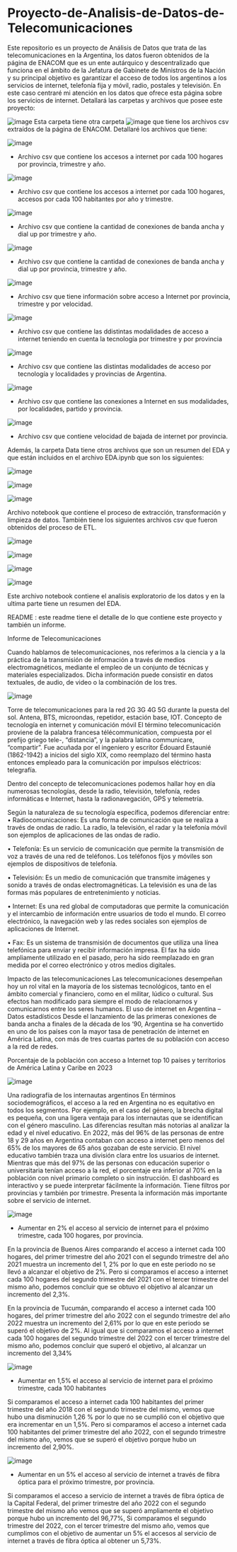 # Proyecto-de-Analisis-de-Datos-de-Telecomunicaciones
Este repositorio es un proyecto de Análisis de Datos que trata de las telecomunicaciones en la Argentina, los datos fueron obtenidos de la página de ENACOM que es un ente autárquico y descentralizado que funciona en el ámbito de la Jefatura de Gabinete de Ministros de la Nación y su principal objetivo es garantizar el acceso de todos los argentinos a los servicios de internet, telefonía fija y móvil, radio, postales y televisión. En este caso centraré mi atención en los datos que ofrece esta página sobre los servicios de internet. Detallará las carpetas y archivos que posee este proyecto:

![image](https://github.com/andreasoria2022/Proyecto-de-Analisis-de-Datos-de-Telecomunicaciones/assets/105015078/1837cd28-3ce0-46cf-aa33-1978c4a2a0d6)  Esta carpeta tiene otra carpeta 
![image](https://github.com/andreasoria2022/Proyecto-de-Analisis-de-Datos-de-Telecomunicaciones/assets/105015078/c0062b41-3da6-48e3-8fda-905856ee5c07) 
que tiene los archivos csv extraídos de la página de ENACOM. Detallaré los archivos que tiene:

![image](https://github.com/andreasoria2022/Proyecto-de-Analisis-de-Datos-de-Telecomunicaciones/assets/105015078/bc5b86e7-1d8e-4690-b4ab-d2256bd7372b) 
-	Archivo csv que contiene los accesos a internet por cada 100 hogares por provincia, trimestre y año.

![image](https://github.com/andreasoria2022/Proyecto-de-Analisis-de-Datos-de-Telecomunicaciones/assets/105015078/6ad575e8-8aa4-464a-a92b-4cf3527e407d)
-	Archivo csv que contiene los accesos a internet por cada 100 hogares, accesos por cada 100 habitantes por año y trimestre.
  
![image](https://github.com/andreasoria2022/Proyecto-de-Analisis-de-Datos-de-Telecomunicaciones/assets/105015078/478c6621-f186-4098-a01c-f5de233e7263)
-	Archivo csv que contiene la cantidad de conexiones de banda ancha y dial up por trimestre y año.
  
![image](https://github.com/andreasoria2022/Proyecto-de-Analisis-de-Datos-de-Telecomunicaciones/assets/105015078/4926c210-9c46-496f-aff5-af10b3b00b05)
-	Archivo csv que contiene la cantidad de conexiones de banda ancha y dial up por provincia, trimestre y año.
	
![image](https://github.com/andreasoria2022/Proyecto-de-Analisis-de-Datos-de-Telecomunicaciones/assets/105015078/0c53f86e-6387-4472-8b23-865532c8b025)
-	Archivo csv que tiene información sobre acceso a Internet por provincia, trimestre y por velocidad.
	
![image](https://github.com/andreasoria2022/Proyecto-de-Analisis-de-Datos-de-Telecomunicaciones/assets/105015078/5cddbf9f-77ba-492f-b018-e34595c88daf)
-	Archivo csv que contiene las ddistintas modalidades de acceso a internet teniendo en cuenta la tecnología por trimestre y por provincia
  
![image](https://github.com/andreasoria2022/Proyecto-de-Analisis-de-Datos-de-Telecomunicaciones/assets/105015078/3ccddc3c-b021-45e3-a9b4-129ffba04b0d)
-	Archivo csv que contiene las distintas modalidades de acceso por tecnología y localidades y provincias de Argentina.
  
![image](https://github.com/andreasoria2022/Proyecto-de-Analisis-de-Datos-de-Telecomunicaciones/assets/105015078/1c085d39-5506-4dc2-8715-221c82b74472)
-	Archivo csv que contiene las conexiones a Internet en sus modalidades, por localidades, partido y provincia.
  
![image](https://github.com/andreasoria2022/Proyecto-de-Analisis-de-Datos-de-Telecomunicaciones/assets/105015078/240dd1cc-d5fa-4f11-b2c0-f747b7797362)
-	Archivo csv que contiene velocidad de bajada de internet por provincia.
  
Además, la carpeta Data tiene otros archivos que son un resumen del EDA y que están incluidos en el archivo EDA.ipynb que son los siguientes:

![image](https://github.com/andreasoria2022/Proyecto-de-Analisis-de-Datos-de-Telecomunicaciones/assets/105015078/ef57ecfd-d386-4a70-a0a0-b3d8d8669881)

![image](https://github.com/andreasoria2022/Proyecto-de-Analisis-de-Datos-de-Telecomunicaciones/assets/105015078/06b385f7-5a0b-4a47-b11b-0b9240a287f6)

![image](https://github.com/andreasoria2022/Proyecto-de-Analisis-de-Datos-de-Telecomunicaciones/assets/105015078/f2a529a4-3a69-4058-b5a6-23df3400c4b0)  

Archivo notebook que contiene el proceso de extracción, transformación y limpieza de datos.  También tiene los siguientes archivos csv que fueron obtenidos del proceso de ETL.

![image](https://github.com/andreasoria2022/Proyecto-de-Analisis-de-Datos-de-Telecomunicaciones/assets/105015078/faf8dcc6-614d-46f4-a9c5-8013e9553457)

![image](https://github.com/andreasoria2022/Proyecto-de-Analisis-de-Datos-de-Telecomunicaciones/assets/105015078/38c75382-78b9-441e-868a-96b62900b327)

![image](https://github.com/andreasoria2022/Proyecto-de-Analisis-de-Datos-de-Telecomunicaciones/assets/105015078/c2f55a9b-ee62-4500-9eed-6ad16696f91b)

![image](https://github.com/andreasoria2022/Proyecto-de-Analisis-de-Datos-de-Telecomunicaciones/assets/105015078/1749848c-e0c1-4bc3-a936-80a2a46b198c)

Este archivo notebook contiene el analisis exploratorio de los datos y en la ultima parte tiene un resumen del EDA.

README : este readme tiene el detalle de lo que contiene este proyecto y también un informe.

Informe de Telecomunicaciones

Cuando hablamos de telecomunicaciones, nos referimos a la ciencia y a la práctica de la transmisión de información a través de medios electromagnéticos, mediante el empleo de un conjunto de técnicas y materiales especializados. Dicha información puede consistir en datos textuales, de audio, de video o la combinación de los tres.

![image](https://github.com/andreasoria2022/Proyecto-de-Analisis-de-Datos-de-Telecomunicaciones/assets/105015078/c21e23af-cea2-4913-9656-1d28d58e4eb9)

Torre de telecomunicaciones para la red 2G 3G 4G 5G durante la puesta del sol. Antena, BTS, microondas, repetidor, estación base, IOT. Concepto de tecnología en internet y comunicación móvil
El término telecomunicación proviene de la palabra francesa télécommunication, compuesta por el prefijo griego tele-, “distancia”, y la palabra latina communicare, “compartir”. Fue acuñada por el ingeniero y escritor Édouard Estaunié (1862-1942) a inicios del siglo XIX, como reemplazo del término hasta entonces empleado para la comunicación por impulsos eléctricos: telegrafía.

Dentro del concepto de telecomunicaciones podemos hallar hoy en día numerosas tecnologías, desde la radio, televisión, telefonía, redes informáticas e Internet, hasta la radionavegación, GPS y telemetría. 

Según la naturaleza de su tecnología específica, podemos diferenciar entre:
•	Radiocomunicaciones: Es una forma de comunicación que se realiza a través de ondas de radio. La radio, la televisión, el radar y la telefonía móvil son ejemplos de aplicaciones de las ondas de radio.

•	Telefonía: Es un servicio de comunicación que permite la transmisión de voz a través de una red de teléfonos. Los teléfonos fijos y móviles son ejemplos de dispositivos de telefonía.

•	Televisión: Es un medio de comunicación que transmite imágenes y sonido a través de ondas electromagnéticas. La televisión es una de las formas más populares de entretenimiento y noticias.

•	Internet: Es una red global de computadoras que permite la comunicación y el intercambio de información entre usuarios de todo el mundo. El correo electrónico, la navegación web y las redes sociales son ejemplos de aplicaciones de Internet.

•	Fax: Es un sistema de transmisión de documentos que utiliza una línea telefónica para enviar y recibir información impresa. El fax ha sido ampliamente utilizado en el pasado, pero ha sido reemplazado en gran medida por el correo electrónico y otros medios digitales.

Impacto de las telecomunicaciones
Las telecomunicaciones desempeñan hoy un rol vital en la mayoría de los sistemas tecnológicos, tanto en el ámbito comercial y financiero, como en el militar, lúdico o cultural. Sus efectos han modificado para siempre el modo de relacionarnos y comunicarnos entre los seres humanos.
El uso de internet en Argentina – Datos estadísticos
Desde el lanzamiento de las primeras conexiones de banda ancha a finales de la década de los ‘90, Argentina se ha convertido en uno de los países con la mayor tasa de penetración de internet en América Latina, con más de tres cuartas partes de su población con acceso a la red de redes.




Porcentaje de la población con acceso a Internet top 10 países y territorios de América Latina y Caribe en 2023

![image](https://github.com/andreasoria2022/Proyecto-de-Analisis-de-Datos-de-Telecomunicaciones/assets/105015078/9bd524ba-b400-4d32-b617-2af1abc7fc29)

Una radiografía de los internautas argentinos
En términos sociodemográficos, el acceso a la red en Argentina no es equitativo en todos los segmentos. Por ejemplo, en el caso del género, la brecha digital es pequeña, con una ligera ventaja para los internautas que se identifican con el género masculino. Las diferencias resultan más notorias al analizar la edad y el nivel educativo. En 2022, más del 96% de las personas de entre 18 y 29 años en Argentina contaban con acceso a internet pero menos del 65% de los mayores de 65 años gozaban de este servicio. El nivel educativo también traza una división clara entre los usuarios de internet. Mientras que más del 97% de las personas con educación superior o universitaria tenían acceso a la red, el porcentaje era inferior al 70% en la población con nivel primario completo o sin instrucción.
El dashboard es interactivo y se puede interpretar fácilmente la información. Tiene filtros por provincias y también por trimestre. Presenta la información más importante sobre el servicio de internet. 

![image](https://github.com/andreasoria2022/Proyecto-de-Analisis-de-Datos-de-Telecomunicaciones/assets/105015078/d98225d3-4662-45ee-89f4-cd1fff63aca0)

-	Aumentar en 2% el acceso al servicio de internet para el próximo trimestre, cada 100 hogares, por provincia.

En la provincia de Buenos Aires comparando el acceso a internet cada 100 hogares, del primer trimestre del año 2021 con el segundo trimestre del año 2021 muestra un incremento del 1, 2% por lo que en este periodo no se llevó a alcanzar el objetivo de 2%. Pero si comparamos el acceso a internet cada 100 hogares del segundo trimestre del 2021 con el tercer trimestre del mismo año, podemos concluir que se obtuvo el objetivo al alcanzar un incremento del 2,3%. 

En la provincia de Tucumán, comparando el acceso a internet cada 100 hogares, del primer trimestre del año 2022 con el segundo trimestre del año 2022 muestra un incremento del 2,61% por lo que en este periodo se superó el objetivo de 2%. Al igual que si comparamos el acceso a internet cada 100 hogares del segundo trimestre del 2022 con el tercer trimestre del mismo año, podemos concluir que superó el objetivo, al alcanzar un incremento del 3,34%

![image](https://github.com/andreasoria2022/Proyecto-de-Analisis-de-Datos-de-Telecomunicaciones/assets/105015078/f15fe8f5-4789-4420-817b-563be072febe)

-	Aumentar en 1,5% el acceso al servicio de internet para el próximo trimestre, cada 100 habitantes

Si comparamos el acceso a internet cada 100 habitantes del primer trimestre del año 2018 con el segundo trimestre del mismo, vemos que hubo una disminución 1,26 % por lo que no se cumplió con el objetivo que era incrementar en un 1,5%.
Pero si comparamos el acceso a internet cada 100 habitantes del primer trimestre del año 2022, con el segundo trimestre del mismo año, vemos que se superó el objetivo porque hubo un incremento del 2,90%.

![image](https://github.com/andreasoria2022/Proyecto-de-Analisis-de-Datos-de-Telecomunicaciones/assets/105015078/58b69f1c-e5c1-40b9-9706-558f56081cc3)

-	Aumentar en un 5% el acceso al servicio de internet a través de fibra óptica para el próximo trimestre, por provincia.
  
Si comparamos el acceso a servicio de internet a través de fibra óptica de la Capital Federal, del primer trimestre del año 2022 con el segundo trimestre del mismo año vemos que se superó ampliamente el objetivo porque hubo un incremento del 96,77%, Si comparamos el segundo trimestre del 2022, con el tercer trimestre del mismo año, vemos que cumplimos con el objetivo de aumentar un 5% el accesos al servicio de internet a través de fibra óptica al obtener un 5,73%.




















  
 
    





